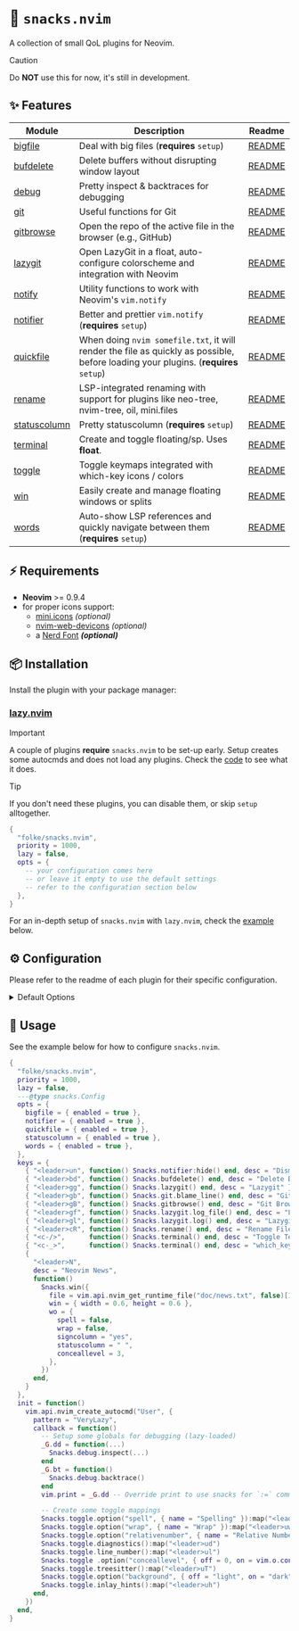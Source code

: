 # 🍿 `snacks.nvim`

A collection of small QoL plugins for Neovim.

> [!CAUTION]
> Do **NOT** use this for now, it's still in development.

## ✨ Features

| Module                                                                                     | Description                                                                                                                         | Readme                                                                        |
| ------------------------------------------------------------------------------------------ | ----------------------------------------------------------------------------------------------------------------------------------- | ----------------------------------------------------------------------------- |
| [bigfile](https://github.com/folke/snacks.nvim/blob/main/lua/snacks/bigfile.lua)           | Deal with big files (**requires** `setup`)                                                                                          | [README](https://github.com/folke/snacks.nvim/blob/main/docs/bigfile.md)      |
| [bufdelete](https://github.com/folke/snacks.nvim/blob/main/lua/snacks/bufdelete.lua)       | Delete buffers without disrupting window layout                                                                                     | [README](https://github.com/folke/snacks.nvim/blob/main/docs/bufdelete.md)    |
| [debug](https://github.com/folke/snacks.nvim/blob/main/lua/snacks/debug.lua)               | Pretty inspect & backtraces for debugging                                                                                           | [README](https://github.com/folke/snacks.nvim/blob/main/docs/debug.md)        |
| [git](https://github.com/folke/snacks.nvim/blob/main/lua/snacks/git.lua)                   | Useful functions for Git                                                                                                            | [README](https://github.com/folke/snacks.nvim/blob/main/docs/git.md)          |
| [gitbrowse](https://github.com/folke/snacks.nvim/blob/main/lua/snacks/gitbrowse.lua)       | Open the repo of the active file in the browser (e.g., GitHub)                                                                      | [README](https://github.com/folke/snacks.nvim/blob/main/docs/gitbrowse.md)    |
| [lazygit](https://github.com/folke/snacks.nvim/blob/main/lua/snacks/lazygit.lua)           | Open LazyGit in a float, auto-configure colorscheme and integration with Neovim                                                     | [README](https://github.com/folke/snacks.nvim/blob/main/docs/lazygit.md)      |
| [notify](https://github.com/folke/snacks.nvim/blob/main/lua/snacks/notify.lua)             | Utility functions to work with Neovim's `vim.notify`                                                                                | [README](https://github.com/folke/snacks.nvim/blob/main/docs/notify.md)       |
| [notifier](https://github.com/folke/snacks.nvim/blob/main/lua/snacks/notifier.lua)         | Better and prettier `vim.notify` (**requires** `setup`)                                                                             | [README](https://github.com/folke/snacks.nvim/blob/main/docs/notifier.md)     |
| [quickfile](https://github.com/folke/snacks.nvim/blob/main/lua/snacks/quickfile.lua)       | When doing `nvim somefile.txt`, it will render the file as quickly as possible, before loading your plugins. (**requires** `setup`) | [README](https://github.com/folke/snacks.nvim/blob/main/docs/quickfile.md)    |
| [rename](https://github.com/folke/snacks.nvim/blob/main/lua/snacks/rename.lua)             | LSP-integrated renaming with support for plugins like neo-tree, nvim-tree, oil, mini.files                                          | [README](https://github.com/folke/snacks.nvim/blob/main/docs/rename.md)       |
| [statuscolumn](https://github.com/folke/snacks.nvim/blob/main/lua/snacks/statuscolumn.lua) | Pretty statuscolumn (**requires** `setup`)                                                                                          | [README](https://github.com/folke/snacks.nvim/blob/main/docs/statuscolumn.md) |
| [terminal](https://github.com/folke/snacks.nvim/blob/main/lua/snacks/terminal.lua)         | Create and toggle floating/sp. Uses **float**.                                                                                      | [README](https://github.com/folke/snacks.nvim/blob/main/docs/terminal.md)     |
| [toggle](https://github.com/folke/snacks.nvim/blob/main/lua/snacks/toggle.lua)             | Toggle keymaps integrated with which-key icons / colors                                                                             | [README](https://github.com/folke/snacks.nvim/blob/main/docs/toggle.md)       |
| [win](https://github.com/folke/snacks.nvim/blob/main/lua/snacks/win.lua)                   | Easily create and manage floating windows or splits                                                                                 | [README](https://github.com/folke/snacks.nvim/blob/main/docs/win.md)          |
| [words](https://github.com/folke/snacks.nvim/blob/main/lua/snacks/words.lua)               | Auto-show LSP references and quickly navigate between them (**requires** `setup`)                                                   | [README](https://github.com/folke/snacks.nvim/blob/main/docs/words.md)        |

## ⚡️ Requirements

- **Neovim** >= 0.9.4
- for proper icons support:
  - [mini.icons](https://github.com/echasnovski/mini.icons) _(optional)_
  - [nvim-web-devicons](https://github.com/nvim-tree/nvim-web-devicons) _(optional)_
  - a [Nerd Font](https://www.nerdfonts.com/) **_(optional)_**

## 📦 Installation

Install the plugin with your package manager:

### [lazy.nvim](https://github.com/folke/lazy.nvim)

> [!important]
> A couple of plugins **require** `snacks.nvim` to be set-up early.
> Setup creates some autocmds and does not load any plugins.
> Check the [code](https://github.com/folke/snacks.nvim/blob/main/lua/snacks/init.lua) to see what it does.

> [!tip]
> If you don't need these plugins, you can disable them, or skip `setup` alltogether.

```lua
{
  "folke/snacks.nvim",
  priority = 1000,
  lazy = false,
  opts = {
    -- your configuration comes here
    -- or leave it empty to use the default settings
    -- refer to the configuration section below
  },
}
```

For an in-depth setup of `snacks.nvim` with `lazy.nvim`, check the [example](https://github.com/folke/snacks.nvim?tab=readme-ov-file#-usage) below.

## ⚙️ Configuration

Please refer to the readme of each plugin for their specific configuration.

<details><summary>Default Options</summary>

<!-- config:start -->

```lua
---@class snacks.Config
---@field bigfile? snacks.bigfile.Config | { enabled: boolean }
---@field gitbrowse? snacks.gitbrowse.Config
---@field lazygit? snacks.lazygit.Config
---@field notifier? snacks.notifier.Config | { enabled: boolean }
---@field quickfile? { enabled: boolean }
---@field statuscolumn? snacks.statuscolumn.Config  | { enabled: boolean }
---@field terminal? snacks.terminal.Config
---@field toggle? snacks.toggle.Config
---@field views? table<string, snacks.win.Config>
---@field win? snacks.win.Config
---@field words? snacks.words.Config
{
  views = {},
  bigfile = { enabled = true },
  notifier = { enabled = true },
  quickfile = { enabled = true },
  statuscolumn = { enabled = true },
  words = { enabled = true },
}
```

<!-- config:end -->

</details>

## 🚀 Usage

See the example below for how to configure `snacks.nvim`.

<!-- example:start -->

```lua
{
  "folke/snacks.nvim",
  priority = 1000,
  lazy = false,
  ---@type snacks.Config
  opts = {
    bigfile = { enabled = true },
    notifier = { enabled = true },
    quickfile = { enabled = true },
    statuscolumn = { enabled = true },
    words = { enabled = true },
  },
  keys = {
    { "<leader>un", function() Snacks.notifier:hide() end, desc = "Dismiss All Notifications" },
    { "<leader>bd", function() Snacks.bufdelete() end, desc = "Delete Buffer" },
    { "<leader>gg", function() Snacks.lazygit() end, desc = "Lazygit" },
    { "<leader>gb", function() Snacks.git.blame_line() end, desc = "Git Blame Line" },
    { "<leader>gB", function() Snacks.gitbrowse() end, desc = "Git Browse" },
    { "<leader>gf", function() Snacks.lazygit.log_file() end, desc = "Lazygit Current File History" },
    { "<leader>gl", function() Snacks.lazygit.log() end, desc = "Lazygit Log (cwd)" },
    { "<leader>cR", function() Snacks.rename() end, desc = "Rename File" },
    { "<c-/>",      function() Snacks.terminal() end, desc = "Toggle Terminal" },
    { "<c-_>",      function() Snacks.terminal() end, desc = "which_key_ignore" },
    {
      "<leader>N",
      desc = "Neovim News",
      function()
        Snacks.win({
          file = vim.api.nvim_get_runtime_file("doc/news.txt", false)[1],
          win = { width = 0.6, height = 0.6 },
          wo = {
            spell = false,
            wrap = false,
            signcolumn = "yes",
            statuscolumn = " ",
            conceallevel = 3,
          },
        })
      end,
    }
  },
  init = function()
    vim.api.nvim_create_autocmd("User", {
      pattern = "VeryLazy",
      callback = function()
        -- Setup some globals for debugging (lazy-loaded)
        _G.dd = function(...)
          Snacks.debug.inspect(...)
        end
        _G.bt = function()
          Snacks.debug.backtrace()
        end
        vim.print = _G.dd -- Override print to use snacks for `:=` command

        -- Create some toggle mappings
        Snacks.toggle.option("spell", { name = "Spelling" }):map("<leader>us")
        Snacks.toggle.option("wrap", { name = "Wrap" }):map("<leader>uw")
        Snacks.toggle.option("relativenumber", { name = "Relative Number" }):map("<leader>uL")
        Snacks.toggle.diagnostics():map("<leader>ud")
        Snacks.toggle.line_number():map("<leader>ul")
        Snacks.toggle .option("conceallevel", { off = 0, on = vim.o.conceallevel > 0 and vim.o.conceallevel or 2 }) :map("<leader>uc")
        Snacks.toggle.treesitter():map("<leader>uT")
        Snacks.toggle.option("background", { off = "light", on = "dark", name = "Dark Background" }):map("<leader>ub")
        Snacks.toggle.inlay_hints():map("<leader>uh")
      end,
    })
  end,
}
```

<!-- example:end -->
